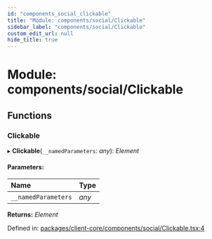 ```yaml
---
id: "components_social_clickable"
title: "Module: components/social/Clickable"
sidebar_label: "components/social/Clickable"
custom_edit_url: null
hide_title: true
---
```


# Module: components/social/Clickable

## Functions

### Clickable

▸ **Clickable**(`__namedParameters`: *any*): *Element*

#### Parameters:

Name | Type |
:------ | :------ |
`__namedParameters` | *any* |

**Returns:** *Element*

Defined in: [packages/client-core/components/social/Clickable.tsx:4](https://github.com/xr3ngine/xr3ngine/blob/66a84a950/packages/client-core/components/social/Clickable.tsx#L4)
